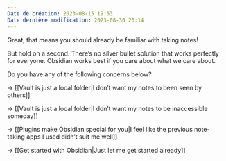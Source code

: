 ```yaml
---
Date de création: 2023-08-15 19:53
Date dernière modification: 2023-08-30 20:14
---
```

Great, that means you should already be familiar with taking notes!

But hold on a second. There’s no silver bullet solution that works perfectly for everyone. Obsidian works best if you care about what we care about.

Do you have any of the following concerns below?

→ [[Vault is just a local folder|I don’t want my notes to been seen by others]]

→ [[Vault is just a local folder|I don’t want my notes to be inaccessible someday]]

→ [[Plugins make Obsidian special for you|I feel like the previous note-taking apps I used didn’t suit me well]]

→ [[Get started with Obsidian|Just let me get started already]]
